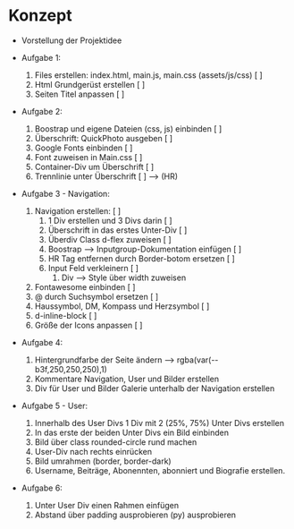 # Konzept

- Vorstellung der Projektidee

- Aufgabe 1:
    1. Files erstellen: index.html, main.js, main.css (assets/js/css) [ ]
    2. Html Grundgerüst erstellen [ ]
    3. Seiten Titel anpassen [ ]
- Aufgabe 2:
    1. Boostrap und eigene Dateien (css, js) einbinden [ ]
    2. Überschrift: QuickPhoto ausgeben [ ]
    3. Google Fonts einbinden [ ]
    4. Font zuweisen in Main.css [ ]
    3. Container-Div um Überschrift [ ]
    4. Trennlinie unter Überschrift [ ] --> (HR)

- Aufgabe 3 - Navigation:
    1. Navigation erstellen: [ ]
        1. 1 Div erstellen und 3 Divs darin [ ]
        2. Überschrift in das erstes Unter-Div [ ]
        2. Überdiv Class d-flex zuweisen [ ]
        3. Boostrap --> Inputgroup-Dokumentation einfügen [ ]
        4. HR Tag entfernen durch Border-botom ersetzen [ ]
        5. Input Feld verkleinern [ ]
            1. Div --> Style über width zuweisen
    2. Fontawesome einbinden [ ] 
    3. @ durch Suchsymbol ersetzen [ ]
    4. Haussymbol, DM, Kompass und Herzsymbol [ ]
    5. d-inline-block [ ]
    6. Größe der Icons anpassen [ ]

- Aufgabe 4:
    1. Hintergrundfarbe der Seite ändern --> rgba(var(--b3f,250,250,250),1)
    2. Kommentare Navigation, User und Bilder erstellen
    3. Div für User und Bilder Galerie unterhalb der Navigation erstellen

- Aufgabe 5 - User:
    1. Innerhalb des User Divs 1 Div mit 2 (25%, 75%) Unter Divs erstellen
    2. In das erste der beiden Unter Divs ein Bild einbinden
    3. Bild über class rounded-circle rund machen
    4. User-Div nach rechts einrücken
    5. Bild umrahmen (border, border-dark)
    6. Username, Beiträge, Abonennten, abonniert und Biografie erstellen.
- Aufgabe 6:
    1. Unter User Div einen Rahmen einfügen
    2. Abstand über padding ausprobieren (py) ausprobieren

